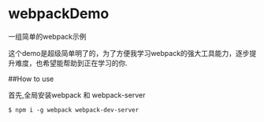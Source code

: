 # webpackDemo
一组简单的webpack示例

这个demo是超级简单明了的，为了方便我学习webpack的强大工具能力，逐步提升难度，也希望能帮助到正在学习的你.

##How to use

首先,全局安装webpack 和 webpack-server

```
$ npm i -g webpack webpack-dev-server
```